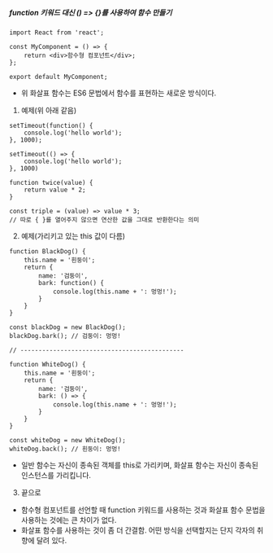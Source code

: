 ##### function 키워드 대신 () => {}를 사용하여 함수 만들기

```react
import React from 'react';

const MyComponent = () => {
    return <div>함수형 컴포넌트</div>;
};

export default MyComponent;
```

- 위 화살표 함수는 ES6 문법에서 함수를 표현하는 새로운 방식이다.



1. 예제(위 아래 같음)

```
setTimeout(function() {
	console.log('hello world');
}, 1000);

setTimeout(() => {
	console.log('hello world');
}, 1000)
```

```
function twice(value) {
	return value * 2;
}

const triple = (value) => value * 3;
// 따로 { }를 열어주지 않으면 연산한 값을 그대로 반환한다는 의미
```





2. 예제(가리키고 있는 this 값이 다름)

```
function BlackDog() {
	this.name = '흰둥이';
	return {
		name: '검둥이',
		bark: function() {
			console.log(this.name + ': 멍멍!');
		}
	}
}

const blackDog = new BlackDog();
blackDog.bark(); // 검둥이: 멍멍!

// ---------------------------------------------

function WhiteDog() {
	this.name = '흰둥이';
	return {
		name: '검둥이',
		bark: () => {
			console.log(this.name + ': 멍멍!');
		}
	}
}

const whiteDog = new WhiteDog();
whiteDog.back(); // 흰둥이: 멍멍!
```
- 일반 함수는 자신이 종속된 객체를 this로 가리키며, 화살표 함수는 자신이 종속된 인스턴스를 가리킵니다.



3. 끝으로

- 함수형 컴포넌트를 선언할 때 function 키워드를 사용하는 것과 화살표 함수 문법을 사용하는 것에는 큰 차이가 없다. 
- 화살표 함수를 사용하는 것이 좀 더 간결함. 어떤 방식을 선택할지는 단지 각자의 취향에 달려 있다.
